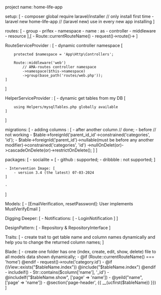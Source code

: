 project name: home-life-app

setup: [
    - composer global require laravel/installer // only install first time
    - laravel new home-life-app // (laravel new) use in every new app installing
]

routes: [
    - group
    - prifex
    - namespace
    - name : as
    - controller
    - middleware
    - resource
],[
    - Route::currentRouteName()
    - request()->route()->
]

RouteServiceProvider : [
    - dynamic controller namespace [
        
        protected $namespace = 'App\Http\Controllers';
    
        Route::middleware('web')
            // AMA-routes controller namespace
            ->namespace($this->namespace)
            ->group(base_path('routes/web.php'));
    ]
]

HelperServiceProvider : [
    - dynamic get tables from my DB [
        
        using Helpers/mysqlTables.php globally available
    ]
]

migrations: [
    - adding columns : [
        - after another column // done;
        - before // not working
        - $table->foreignId('parent_id_id'->constrained('categories', 'id');
        - $table->foreignId('parent_id')->nullable(must be before any another modifier)->constrained('categories', 'id')
             ->nullOnDelet(or)->cascadeOnDelete(or)->restrictOnDelete();
    ]
]

packages: [
    - socialite = [
        - github : supported;
        - dribbble : not supported;
    ]

    - Intervention Image: [
        - version 3.4 (the latest) 07-03-2024
    ]

    - 
]

Models: [
    - [EmailVerification, resetPassword]: User implements MustVerifyEmail
]

Digging Deeper: [
    - Notifications: [
        - LoginNotification
    ]
]

DesignPattern: [
    - Repository & RepositoryInterface
]

Traits: [
    - create trait to get table name and column names dynamically and help you to change the returned column names;
]

Blade: [
    - create one folder has one (index, create, edit, show, delete) file to all models data shown dynamically;
    - @if (Route::currentRouteName() === 'home')
     @endif
    - request()->route('category.id')
    - @if (\View::exists("$tableName.index")) @include("$tableName.index") @endif
    - includeif()
    - Str::contains($column['name'], '_id')
    - @includeIf("$tableName.show", ['page' => 'name'])
    - @yeild("name", ['page' => 'name'])
    - @section('page-header', {{ __(ucfirst($tableName)) }})
]
